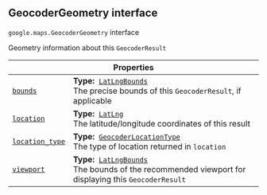 
<devsite-heading text=" GeocoderGeometry interface" for="GeocoderGeometry" level="h2" link="" toc="" back-to-top=""><h2 id="GeocoderGeometry" is-upgraded="">GeocoderGeometry interface </h2></devsite-heading>
<p>
<code translate="no" dir="ltr"><span itemprop="path">google.maps</span>.<span itemprop="name">GeocoderGeometry</span></code>
interface
</p>
<p>Geometry information about this <code translate="no" dir="ltr">GeocoderResult</code></p>
<div class="devsite-table-wrapper"><table class="properties responsive" summary="interface GeocoderGeometry - Properties">
<thead>
<tr><th colspan="2">Properties</th>
</tr></thead>
<tbody>
<tr id="GeocoderGeometry.bounds">
<td itemprop="property"><code translate="no" dir="ltr"><a class="secret-link" href="#GeocoderGeometry.bounds"><span>bounds</span></a></code></td>
<td><div><strong>Type:</strong>&nbsp; <code translate="no" dir="ltr"><a href="LatLngBounds.md">LatLngBounds</a></code></div>
<div class="desc">The precise bounds of this <code translate="no" dir="ltr">GeocoderResult</code>, if applicable</div></td>
</tr>
<tr id="GeocoderGeometry.location">
<td itemprop="property"><code translate="no" dir="ltr"><a class="secret-link" href="#GeocoderGeometry.location"><span>location</span></a></code></td>
<td><div><strong>Type:</strong>&nbsp; <code translate="no" dir="ltr"><a href="LatLng.md">LatLng</a></code></div>
<div class="desc">The latitude/longitude coordinates of this result</div></td>
</tr>
<tr id="GeocoderGeometry.location_type">
<td itemprop="property"><code translate="no" dir="ltr"><a class="secret-link" href="#GeocoderGeometry.location_type"><span>location_type</span></a></code></td>
<td><div><strong>Type:</strong>&nbsp; <code translate="no" dir="ltr"><a href="GeocoderLocationType.md">GeocoderLocationType</a></code></div>
<div class="desc">The type of location returned in <code translate="no" dir="ltr">location</code></div></td>
</tr>
<tr id="GeocoderGeometry.viewport">
<td itemprop="property"><code translate="no" dir="ltr"><a class="secret-link" href="#GeocoderGeometry.viewport"><span>viewport</span></a></code></td>
<td><div><strong>Type:</strong>&nbsp; <code translate="no" dir="ltr"><a href="LatLngBounds.md">LatLngBounds</a></code></div>
<div class="desc">The bounds of the recommended viewport for displaying this <code translate="no" dir="ltr">GeocoderResult</code></div></td>
</tr>
</tbody>
</table></div>
<script src="replace_links.js"></script>
